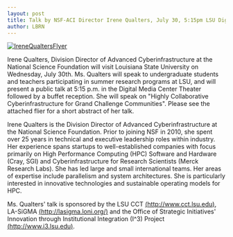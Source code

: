 ```yaml
---
layout: post
title: Talk by NSF-ACI Director Irene Qualters, July 30, 5:15pm LSU Digital Media Center Theater
author: LBRN
---
```


[![IreneQualtersFlyer](/files/images/IreneQualtersFlyer.png)](/files/docs/IreneQualtersFlyer.pdf)

Irene Qualters, Division Director of Advanced Cyberinfrastructure at the National Science Foundation will visit Louisiana State University on Wednesday, July 30th. Ms. Qualters will speak to undergraduate students and teachers participating in summer research programs at LSU, and will present a public talk at 5:15 p.m. in the Digital Media Center Theater followed by a buffet reception. She will speak on "Highly Collaborative Cyberinfrastructure for Grand Challenge Communities". Please see the attached flier for a short abstract of her talk.

Irene Qualters is the Division Director of Advanced Cyberinfrastructure at the National Science Foundation. Prior to joining NSF in 2010, she spent over 25 years in technical and executive leadership roles within industry. Her experience spans startups to well-established companies with focus primarily on High Performance Computing (HPC) Software and Hardware (Cray, SGI) and Cyberinfrastructure for Research Scientists (Merck Research Labs). She has led large and small international teams. Her areas of expertise include parallelism and system architectures. She is particularly interested in innovative technologies and sustainable operating models for HPC.

Ms. Qualters' talk is sponsored by the LSU CCT [(http://www.cct.lsu.edu)](http://www.cct.lsu.edu), LA-SiGMA [(http://lasigma.loni.org/)](http://lasigma.loni.org/) and the Office of Strategic Initiatives' Innovation through Institutional Integration (I^3) Project [(http://www.i3.lsu.edu)](http://www.i3.lsu.edu).